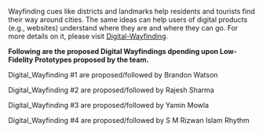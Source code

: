 Wayfinding cues like districts and landmarks help residents and tourists find their way around cities. The same ideas can help users of digital products (e.g., websites) understand where they are and where they can go. For more details on it, please visit [Digital-Wayfinding](https://www.nngroup.com/videos/digital-wayfinding/).

**Following are the proposed Digital Wayfindings dpending upon Low-Fidelity Prototypes proposed by the team.**

Digital_Wayfinding #1 are proposed/followed by Brandon Watson

Digital_Wayfinding #2 are proposed/followed by Rajesh Sharma

Digital_Wayfinding #3 are proposed/followed by Yamin Mowla

Digital_Wayfinding #4 are proposed/followed by S M Rizwan Islam Rhythm
